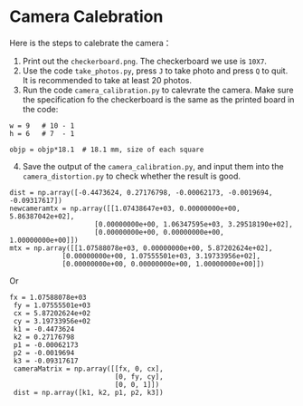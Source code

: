 # Camera Calebration

Here is the steps to calebrate the camera：

   1) Print out the `checkerboard.png`. The checkerboard we use is `10X7`.
   2) Use the code `take_photos.py`, press `J` to take photo and press `Q` to quit. It is recommended to take at least 20 photos.
   3) Run the code `camera_calibration.py` to calevrate the camera. Make sure the specification fo the checkerboard is the same as the printed board in the code:
   ```
   w = 9   # 10 - 1
   h = 6   # 7  - 1
   
   objp = objp*18.1  # 18.1 mm, size of each square 
   ```
   4) Save the output of the `camera_calibration.py`, and input them into the `camera_distortion.py` to check whether the result is good.
   ```
dist = np.array([-0.4473624, 0.27176798, -0.00062173, -0.0019694, -0.09317617])
newcameramtx = np.array([[1.07438647e+03, 0.00000000e+00, 5.86387042e+02],
                        [0.00000000e+00, 1.06347595e+03, 3.29518190e+02],
                        [0.00000000e+00, 0.00000000e+00, 1.00000000e+00]])
mtx = np.array([[1.07588078e+03, 0.00000000e+00, 5.87202624e+02],
                [0.00000000e+00, 1.07555501e+03, 3.19733956e+02],
                [0.00000000e+00, 0.00000000e+00, 1.00000000e+00]])
   ```
   Or
   ```
   fx = 1.07588078e+03
    fy = 1.07555501e+03
    cx = 5.87202624e+02
    cy = 3.19733956e+02
    k1 = -0.4473624
    k2 = 0.27176798
    p1 = -0.00062173
    p2 = -0.0019694
    k3 = -0.09317617
    cameraMatrix = np.array([[fx, 0, cx],
                             [0, fy, cy],
                             [0, 0, 1]])
    dist = np.array([k1, k2, p1, p2, k3])
   ```
